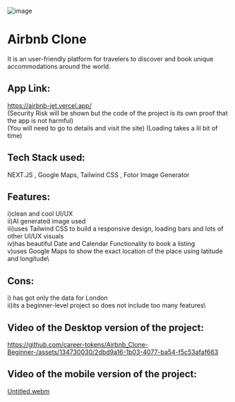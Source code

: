 ![image](https://github.com/career-tokens/Airbnb_Clone-Beginner-/assets/134730030/bd482015-897f-4e06-9a9d-8df800473a64)

# Airbnb Clone

It is an user-friendly platform for travelers to discover and book unique accommodations around the world. 

## App Link:
https://airbnb-jet.vercel.app/ \
(Security Risk will be shown but the code of the project is its own proof that the app is not harmful)\
(You will need to go to details and visit the site)
(Loading takes a lil bit of time)

## Tech Stack used:
NEXT.JS , Google Maps, Tailwind CSS , Fotor Image Generator
## Features:
i)clean and cool UI/UX\
ii)AI generated image used\
iii)uses Tailwind CSS to build a responsive design, loading bars and lots of other UI/UX visuals\
iv)has beautiful Date and Calendar Functionality to book a listing\
v)uses Google Maps to show the exact location of the place using latitude and longitude\

## Cons:
i) has got only the data for London\
ii)its a beginner-level project so does not include too many features\
## Video of the Desktop version of the project:
https://github.com/career-tokens/Airbnb_Clone-Beginner-/assets/134730030/2dbd9a16-1b03-4077-ba54-f5c53afaf663

## Video of the mobile version of the project:
[Untitled.webm](https://github.com/career-tokens/Airbnb_Clone-Beginner-/assets/134730030/bd398877-d4c7-4e90-ae35-624522d40ae9)


